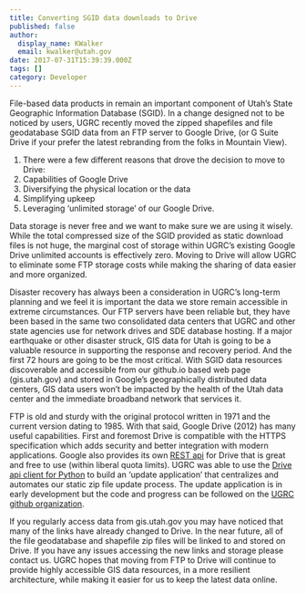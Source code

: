 ```yaml
---
title: Converting SGID data downloads to Drive
published: false
author:
  display_name: KWalker
  email: kwalker@utah.gov
date: 2017-07-31T15:39:39.000Z
tags: []
category: Developer
---
```


File-based data products in remain an important component of Utah’s State Geographic Information Database (SGID). In a change designed not to be noticed by users, UGRC recently moved the zipped shapefiles and file geodatabase SGID data from an FTP server to Google Drive, (or G Suite Drive if your prefer the latest rebranding from the folks in Mountain View).

1. There were a few different reasons that drove the decision to move to Drive:
1. Capabilities of Google Drive
1. Diversifying the physical location or the data
1. Simplifying upkeep
1. Leveraging ‘unlimited storage’ of our Google Drive.

Data storage is never free and we want to make sure we are using it wisely. While the total compressed size of the SGID provided as static download files is not huge, the marginal cost of storage within UGRC’s existing Google Drive unlimited accounts is effectively zero. Moving to Drive will allow UGRC to eliminate some FTP storage costs while making the sharing of data easier and more organized.

Disaster recovery has always been a consideration in UGRC’s long-term planning and we feel it is important the data we store remain accessible in extreme circumstances. Our FTP servers have been reliable but, they have been based in the same two consolidated data centers that UGRC and other state agencies use for network drives and SDE database hosting. If a major earthquake or other disaster struck, GIS data for Utah is going to be a valuable resource in supporting the response and recovery period. And the first 72 hours are going to be the most critical. With SGID data resources discoverable and accessible from our github.io based web page (gis.utah.gov) and stored in Google’s geographically distributed data centers, GIS data users won’t be impacted by the health of the Utah data center and the immediate broadband network that services it.

FTP is old and sturdy with the original protocol written in 1971 and the current version dating to 1985. With that said, Google Drive (2012) has many useful capabilities. First and foremost Drive is compatible with the HTTPS specification which adds security and better integration with modern applications. Google also provides its own [REST api](https://developers.google.com/drive/api/v3/about-sdk) for Drive that is great and free to use (within liberal quota limits). UGRC was able to use the [Drive api client for Python](https://developers.google.com/drive/api/v3/downloads) to build an ‘update application’ that centralizes and automates our static zip file update process. The update application is in early development but the code and progress can be followed on the [UGRC github organization](https://github.com/agrc/backseat-driver).

If you regularly access data from gis.utah.gov you may have noticed that many of the links have already changed to Drive. In the near future, all of the file geodatabase and shapefile zip files will be linked to and stored on Drive. If you have any issues accessing the new links and storage please contact us. UGRC hopes that moving from FTP to Drive will continue to provide highly accessible GIS data resources, in a more resilient architecture, while making it easier for us to keep the latest data online.
